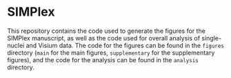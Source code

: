 # SIMPlex

This repository contains the code used to generate the figures for the SIMPlex manuscript, as well as the code used for overall analysis of single-nuclei and Visium data. The code 
for the figures can be found in the `figures` directory (`main` for the main figures, `supplementary` for the supplementary figures), and the code for the analysis can be found in 
the `analysis` directory.
